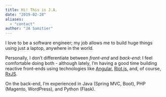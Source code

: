 ```yaml
---
title: Hi! This is J.A.
date: "2019-02-28"
aliases:
  - "contact"
author: "JA Samitier"
---
```


I love to be a software engineer; my job allows me to build huge things using just a laptop, anywhere in the world.

Personally, I don’t differentiate between _front-end_ and _back-end_: I feel comfortable doing both - although lately, I’m having a good time building reactive front-ends using technologies like [Angular](https://angular.io/), [Riot.js](https://riot.js.org/), and, of course, [RxJS](https://rxjs.dev/).

On the back-end, I’m experienced in Java (Spring MVC, Boot), PHP (Magento, WordPress), and Python (Flask).
